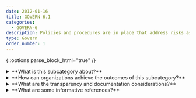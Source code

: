 ```yaml
---
date: 2012-01-16
title: GOVERN 6.1
categories:
  - GOVERN-6
description: Policies and procedures are in place that address risks associated with third-party entities.
type: Govern
order_number: 1
---
```

{::options parse_block_html="true" /}


<details>
<summary markdown="span">**What is this subcategory about?**</summary>
<br>
Organizations usually engage multiple third parties for external expertise, data, software packages (both open source and commercial), and software and hardware platforms across the AI lifecycle.  

The need to rely on external resources or expertise may heighten existing challenges in an already complex undertaking, increasing the difficulty of risk management efforts. 

Organizational approaches to managing third-party risk should be tailored to the resources, risk profile, and use case for each system. Organizations should strive to apply governance approaches to third-party AI system and datal as they would for internal resources — including open source software, publicly available data, and commercially available models.

</details>

<details>
<summary markdown="span">**How can organizations achieve the outcomes of this subcategory?**</summary>
<br>
* Collaboratively establish policies that address third-party AI systems and data.
* Establish policies related to:
    * Transparency into third-party system functions, including knowledge about training data, training and inference algorithms, and assumptions and limitations.
    * Thorough testing of third-party AI systems.
    * Requirements for clear and complete instructions for third-party system usage.

</details>

<details>
<summary markdown="span">**What are the transparency and documentation considerations?**</summary>
<br>
Column G goes here.

</details>

<details>
<summary markdown="span">**What are some informative references?**</summary>
<br>
Bd. Governors Fed. Rsrv. Sys., Supervisory Guidance on Model Risk Management, SR Letter 11-7 (Apr. 4, 2011)

“Proposed Interagency Guidance on Third-Party Relationships: Risk Management,” 2021, available at https://www.occ.gov/news-issuances/news-releases/2021/nr-occ-2021-74a.pdf

Off. Comptroller Currency, Comptroller’s Handbook: Model Risk Management (Aug. 2021), https://www.occ.gov/publications-and-resources/publications/comptrollers-handbook/files/model-risk-management/index-model-risk-management.html

</details>
